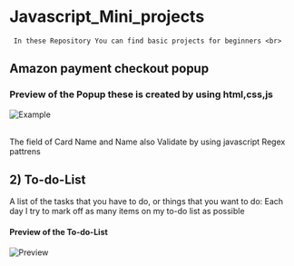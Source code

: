 # Javascript_Mini_projects <br>
     In these Repository You can find basic projects for beginners <br>
## Amazon payment checkout popup <br>
### Preview of the Popup these is created by using html,css,js <br>
![Example](https://user-images.githubusercontent.com/78887671/217799884-7e426dc8-192f-401b-adef-99dd069f7b11.png) <br> <br>

The field of Card Name and Name also Validate by using javascript Regex pattrens

## 2) To-do-List <br>
A list of the tasks that you have to do, or things that you want to do: Each day I try to mark off as many items on my to-do list as possible <br>

####  Preview of the To-do-List <br>

![Preview](https://user-images.githubusercontent.com/78887671/217800813-056bb33a-89de-45ef-8d20-e09548bc5034.png)
